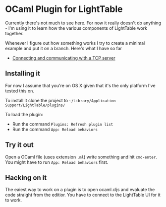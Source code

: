 # OCaml Plugin for LightTable

Currently there's not much to see here. For now it really
doesn't do anything - I'm using it to learn how the various
components of LightTable work together.

Whenever I figure out how something works I try to create
a minimal example and put it on a branch. Here's what I have
so far

* [Connecting and communicating with a TCP server](https://github.com/mads379/lt-ocaml/tree/ehco-server-example)

## Installing it

For now I assume that you're on OS X given that it's the
only platform I've tested this on.

To install it clone the project to
`~/Library/Application Support/LightTable/plugins/`

To load the plugin:

* Run the command `Plugins: Refresh plugin list`
* Run the command `App: Reload behaviors`

## Try it out

Open a OCaml file (uses extension `.ml`) write
something and hit `cmd-enter`. You might have to run
`App: Reload behaviors` first.

## Hacking on it

The eaiest way to work on a plugin is to open ocaml.cljs and evaluate the code straight from the editior. You have to connect to the LightTable UI for it to work.
